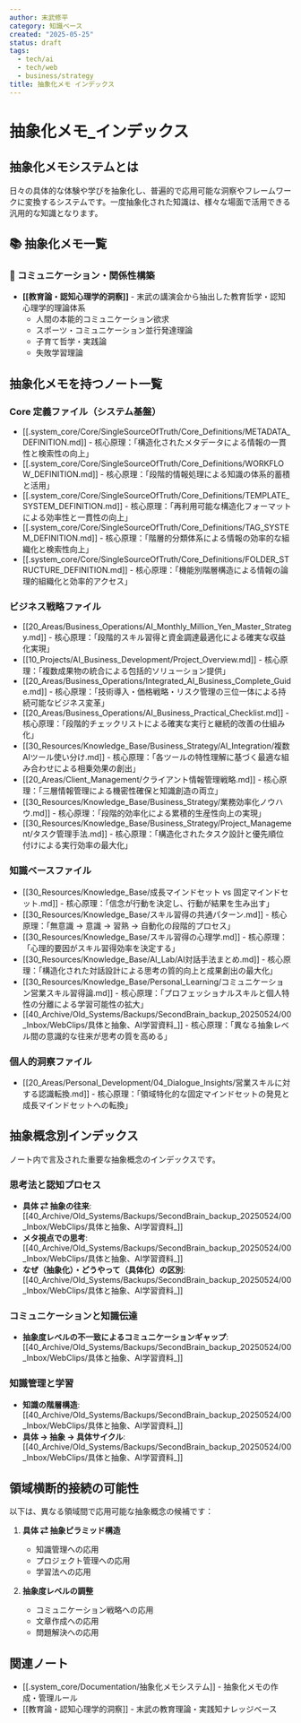 ```yaml
---
author: 末武修平
category: 知識ベース
created: "2025-05-25"
status: draft
tags:
  - tech/ai
  - tech/web
  - business/strategy
title: 抽象化メモ インデックス
---
```


# 抽象化メモ\_インデックス

## 抽象化メモシステムとは

日々の具体的な体験や学びを抽象化し、普遍的で応用可能な洞察やフレームワークに変換するシステムです。一度抽象化された知識は、様々な場面で活用できる汎用的な知識となります。

## 📚 抽象化メモ一覧

### **🎯 コミュニケーション・関係性構築**

- **[[教育論・認知心理学的洞察]]** - 末武の講演会から抽出した教育哲学・認知心理学的理論体系
  - 人間の本能的コミュニケーション欲求
  - スポーツ・コミュニケーション並行発達理論
  - 子育て哲学・実践論
  - 失敗学習理論

## 抽象化メモを持つノート一覧

### Core 定義ファイル（システム基盤）

- [[.system_core/Core/SingleSourceOfTruth/Core_Definitions/METADATA_DEFINITION.md]] - 核心原理：「構造化されたメタデータによる情報の一貫性と検索性の向上」
- [[.system_core/Core/SingleSourceOfTruth/Core_Definitions/WORKFLOW_DEFINITION.md]] - 核心原理：「段階的情報処理による知識の体系的蓄積と活用」
- [[.system_core/Core/SingleSourceOfTruth/Core_Definitions/TEMPLATE_SYSTEM_DEFINITION.md]] - 核心原理：「再利用可能な構造化フォーマットによる効率性と一貫性の向上」
- [[.system_core/Core/SingleSourceOfTruth/Core_Definitions/TAG_SYSTEM_DEFINITION.md]] - 核心原理：「階層的分類体系による情報の効率的な組織化と検索性向上」
- [[.system_core/Core/SingleSourceOfTruth/Core_Definitions/FOLDER_STRUCTURE_DEFINITION.md]] - 核心原理：「機能別階層構造による情報の論理的組織化と効率的アクセス」

### ビジネス戦略ファイル

- [[20_Areas/Business_Operations/AI_Monthly_Million_Yen_Master_Strategy.md]] - 核心原理：「段階的スキル習得と資金調達最適化による確実な収益化実現」
- [[10_Projects/AI_Business_Development/Project_Overview.md]] - 核心原理：「複数成果物の統合による包括的ソリューション提供」
- [[20_Areas/Business_Operations/Integrated_AI_Business_Complete_Guide.md]] - 核心原理：「技術導入・価格戦略・リスク管理の三位一体による持続可能なビジネス変革」
- [[20_Areas/Business_Operations/AI_Business_Practical_Checklist.md]] - 核心原理：「段階的チェックリストによる確実な実行と継続的改善の仕組み化」
- [[30_Resources/Knowledge_Base/Business_Strategy/AI_Integration/複数AIツール使い分け.md]] - 核心原理：「各ツールの特性理解に基づく最適な組み合わせによる相乗効果の創出」
- [[20_Areas/Client_Management/クライアント情報管理戦略.md]] - 核心原理：「三層情報管理による機密性確保と知識創造の両立」
- [[30_Resources/Knowledge_Base/Business_Strategy/業務効率化ノウハウ.md]] - 核心原理：「段階的効率化による累積的生産性向上の実現」
- [[30_Resources/Knowledge_Base/Business_Strategy/Project_Management/タスク管理手法.md]] - 核心原理：「構造化されたタスク設計と優先順位付けによる実行効率の最大化」

### 知識ベースファイル

- [[30_Resources/Knowledge_Base/成長マインドセット vs 固定マインドセット.md]] - 核心原理：「信念が行動を決定し、行動が結果を生み出す」
- [[30_Resources/Knowledge_Base/スキル習得の共通パターン.md]] - 核心原理：「無意識 → 意識 → 習熟 → 自動化の段階的プロセス」
- [[30_Resources/Knowledge_Base/スキル習得の心理学.md]] - 核心原理：「心理的要因がスキル習得効率を決定する」
- [[30_Resources/Knowledge_Base/AI_Lab/AI対話手法まとめ.md]] - 核心原理：「構造化された対話設計による思考の質的向上と成果創出の最大化」
- [[30_Resources/Knowledge_Base/Personal_Learning/コミュニケーション営業スキル習得論.md]] - 核心原理：「プロフェッショナルスキルと個人特性の分離による学習可能性の拡大」
- [[40_Archive/Old_Systems/Backups/SecondBrain_backup_20250524/00_Inbox/WebClips/具体と抽象、AI学習資料_]] - 核心原理：「異なる抽象レベル間の意識的な往来が思考の質を高める」

### 個人的洞察ファイル

- [[20_Areas/Personal_Development/04_Dialogue_Insights/営業スキルに対する認識転換.md]] - 核心原理：「領域特化的な固定マインドセットの発見と成長マインドセットへの転換」

## 抽象概念別インデックス

ノート内で言及された重要な抽象概念のインデックスです。

### 思考法と認知プロセス

- **具体 ⇄ 抽象の往来**: [[40_Archive/Old_Systems/Backups/SecondBrain_backup_20250524/00_Inbox/WebClips/具体と抽象、AI学習資料_]]
- **メタ視点での思考**: [[40_Archive/Old_Systems/Backups/SecondBrain_backup_20250524/00_Inbox/WebClips/具体と抽象、AI学習資料_]]
- **なぜ（抽象化）・どうやって（具体化）の区別**: [[40_Archive/Old_Systems/Backups/SecondBrain_backup_20250524/00_Inbox/WebClips/具体と抽象、AI学習資料_]]

### コミュニケーションと知識伝達

- **抽象度レベルの不一致によるコミュニケーションギャップ**: [[40_Archive/Old_Systems/Backups/SecondBrain_backup_20250524/00_Inbox/WebClips/具体と抽象、AI学習資料_]]

### 知識管理と学習

- **知識の階層構造**: [[40_Archive/Old_Systems/Backups/SecondBrain_backup_20250524/00_Inbox/WebClips/具体と抽象、AI学習資料_]]
- **具体 → 抽象 → 具体サイクル**: [[40_Archive/Old_Systems/Backups/SecondBrain_backup_20250524/00_Inbox/WebClips/具体と抽象、AI学習資料_]]

## 領域横断的接続の可能性

以下は、異なる領域間で応用可能な抽象概念の候補です：

1. **具体 ⇄ 抽象ピラミッド構造**

   - 知識管理への応用
   - プロジェクト管理への応用
   - 学習法への応用

2. **抽象度レベルの調整**
   - コミュニケーション戦略への応用
   - 文章作成への応用
   - 問題解決への応用

## 関連ノート

- [[.system_core/Documentation/抽象化メモシステム]] - 抽象化メモの作成・管理ルール
- [[教育論・認知心理学的洞察]] - 末武の教育理論・実践知ナレッジベース
